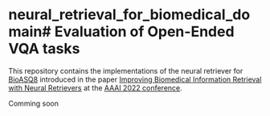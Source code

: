 # neural_retrieval_for_biomedical_domain# Evaluation of Open-Ended VQA tasks
This repository contains the implementations of the neural retriever for [BioASQ8](https://arxiv.org/pdf/2106.14618.pdf) introduced in the paper [Improving Biomedical Information Retrieval with Neural Retrievers](https://arxiv.org/pdf/2201.07745.pdf) at the [AAAI 2022 conference](https://aaai.org/Conferences/AAAI-22/).

Comming soon
